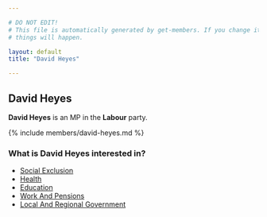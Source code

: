 ```yaml
---

# DO NOT EDIT!
# This file is automatically generated by get-members. If you change it, bad
# things will happen.

layout: default
title: "David Heyes"

---
```


## David Heyes

**David Heyes** is an MP in the **Labour** party.

{% include members/david-heyes.md %}

### What is David Heyes interested in?


* [Social Exclusion](/interests/social-exclusion.html)
* [Health](/interests/health.html)
* [Education](/interests/education.html)
* [Work And Pensions](/interests/work-and-pensions.html)
* [Local And Regional Government](/interests/local-and-regional-government.html)
